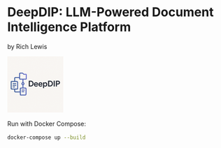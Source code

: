 # DeepDIP: LLM-Powered Document Intelligence Platform
by Rich Lewis

![DeepDIP Logo](assets/icon_128x128.png)

Run with Docker Compose:
```bash
docker-compose up --build
```
